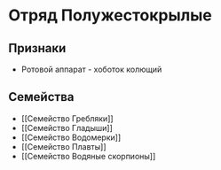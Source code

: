# Отряд Полужестокрылые

## Признаки
- Ротовой аппарат - хоботок колющий

## Cемейства
- [[Семейство Гребляки]]
- [[Семейство Гладыши]]
- [[Семейство Водомерки]]
- [[Семейство Плавты]]
- [[Семейство Водяные скорпионы]]